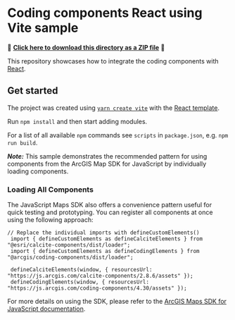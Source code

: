 # Coding components React using Vite sample

📁 **[Click here to download this directory as a ZIP file](https://esri.github.io/jsapi-resources/zips/coding-components-sample-react.zip)** 📁

This repository showcases how to integrate the coding components with [React](https://react.dev/).

## Get started

The project was created using [`yarn create vite`](https://vitejs.dev/guide/#scaffolding-your-first-vite-project) with the [React template](https://github.com/vitejs/vite/tree/main/packages/create-vite/template-react).

Run `npm install` and then start adding modules.

For a list of all available `npm` commands see `scripts` in `package.json`, e.g. `npm run build`.

***Note:*** This sample demonstrates the recommended pattern for using components from the ArcGIS Map SDK for JavaScript by individually loading components.

### Loading All Components
The JavaScript Maps SDK also offers a convenience pattern useful for quick testing and prototyping. You can register all components at once using the following approach:

```
// Replace the individual imports with defineCustomElements()
 import { defineCustomElements as defineCalciteElements } from "@esri/calcite-components/dist/loader";
 import { defineCustomElements as defineCodingElements } from "@arcgis/coding-components/dist/loader";

 defineCalciteElements(window, { resourcesUrl: "https://js.arcgis.com/calcite-components/2.8.6/assets" });
 defineCodingElements(window, { resourcesUrl: "https://js.arcgis.com/coding-components/4.30/assets" });
```

For more details on using the SDK, please refer to the [ArcGIS Maps SDK for JavaScript documentation](https://developers.arcgis.com/javascript/latest/get-started-overview/).
